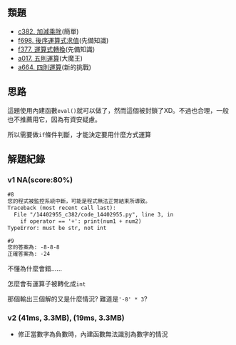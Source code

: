 ## 類題
- [c382. 加減乘除](https://zerojudge.tw/ShowProblem?problemid=c382)(簡單)
- [f698. 後序運算式求值](https://zerojudge.tw/ShowProblem?problemid=f698)(先備知識)
- [f377. 運算式轉換](https://zerojudge.tw/ShowProblem?problemid=f377)(先備知識)
- [a017. 五則運算](https://zerojudge.tw/ShowProblem?problemid=a017)(大魔王)
- [a664. 四則運算](https://zerojudge.tw/ShowProblem?problemid=a664)(新的挑戰)

## 思路

這題使用內建函數`eval()`就可以做了，然而這個被封鎖了XD。不過也合理，一般也不推薦用它，因為有資安疑慮。

所以需要做`if`條件判斷，才能決定要用什麼方式運算

## 解題紀錄
### v1 NA(score:80%)
```txt
#8
您的程式被監控系統中斷，可能是程式無法正常結束所導致。
Traceback (most recent call last):
  File "/14402955_c382/code_14402955.py", line 3, in 
    if operator == '+': print(num1 + num2)
TypeError: must be str, not int
```
```txt
#9
您的答案為: -8-8-8
正確答案為: -24
```

不懂為什麼會錯......

怎麼會有運算子被轉化成`int`

那個輸出三個解的又是什麼情況? 難道是`'-8' * 3`?

### v2 (41ms, 3.3MB), (19ms, 3.3MB)
- 修正當數字為負數時，內建函數無法識別為數字的情況